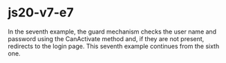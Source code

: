 # js20-v7-e7
In the seventh example, the guard mechanism checks the user name and password using the CanActivate method and, if they are not present, redirects to the login page.
This seventh example continues from the sixth one.

